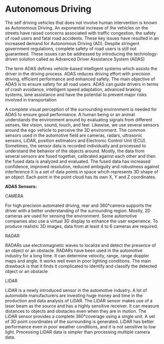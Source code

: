 # Autonomous Driving


The self driving vehicles that does not involve human intervention is known as Autonomous Driving. An exponential increase of the vehicles on the streets have raised concerns associated
with traffic congestion, the safety of road users and fatal road accidents. These key issues
have resulted in an increased demand for Autonomous Driving (AD). Despite stringent
government regulations, complete safety of road users is still not guaranteed. These issues
can be addressed by introducing the technology-driven solution called as Advanced Driver
Assistance System (ADAS)

The term ADAS defines vehicle-based intelligent systems which assists the driver
in the driving process. ADAS reduces driving effort with precision driving, efficient
performance and enhanced safety. The main objective of ADAS is to ensure safety for
all road users. ADAS can guide drivers in terms of crash avoidance, intelligent speed
adaptation, advanced braking systems, lane assistance and have the potential to prevent
major risks involved in transportation

A complete visual perception of the surrounding environment is needed for ADAS to
ensure good performance. A human being or an animal understands the environment
around by evaluating signals from different senses, like vision, sound, touch, and feel.
Likewise, we use several sensors around the ego vehicle to perceive the 3D environment.
The common sensors used in the automotive field are cameras, radars, ultrasonic sensors,
LiDAR, position estimators and Electronic Control Unit (ECU). Sometimes, the sensor
data is recorded individually and processed to understand the behavior of the objects
around. Mostly, the data from several sensors are fused together, calibrated against each
other and then the fused data is analyzed and evaluated. The fused data has increased
confidence, improved resolution, reduced ambiguity and robustness against interference
It is a set of data points in space whcih represents 3D shape of an object. Each point in the point cloud has its own X, Y and Z coordinates. 


**ADAS Sensors:**

CAMERA

For high precision automated driving,
rear and 360°camera supports the driver with a better understanding of the surrounding
region. Mostly, 2D cameras are used for sensing the environment. Some automotive
companies also use a virtual 3D display to enhance the user experience. To produce
realistic 3D images, data from at least 4 to 6 cameras are required.

RADAR

RADARs use electromagnetic waves to localize and detect the presence of an object or
an obstacle. RADARs have been used in the automotive industry for a long time. It
can determine velocity, range, range doppler maps and angle. It works well even in poor
lighting conditions. The main drawback is that it finds it complicated to identify and
classify the detected object or an obstacle

LIDAR

LiDAR is a newly introduced sensor in the automotive industry. A lot of automobile
manufacturers are investing huge money and time in the production and data analysis
of LiDAR. The LiDAR sensor makes use of a laser beam as the source and has a highly
sensitive receiver. It can measure distances to objects and obstacles even when they are
in motion. The LiDAR sensor provides a complete 360°coverage using a single unit. A set
of 3D point coordinates of the surrounding is generated. LiDAR has better performance
even in poor weather conditions, and it is not sensitive to low light. Processing LiDAR
data is simpler than processing multiple camera data.




